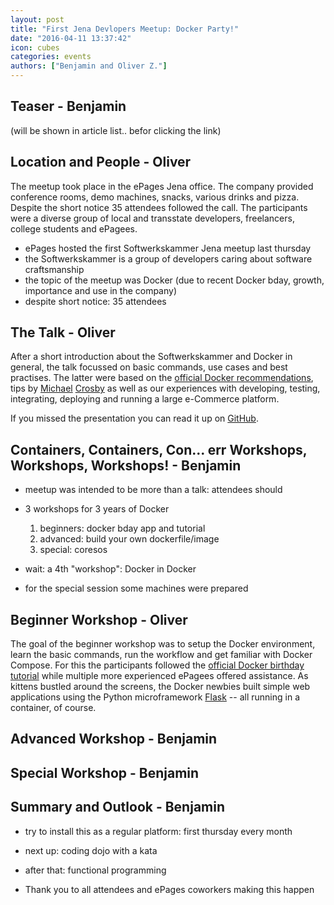 ```yaml
---
layout: post
title: "First Jena Devlopers Meetup: Docker Party!"
date: "2016-04-11 13:37:42"
icon: cubes
categories: events
authors: ["Benjamin and Oliver Z."]
---
```


## Teaser - Benjamin

(will be shown in article list.. befor clicking the link) 

## Location and People - Oliver

[//]: # (Notes Oliver: still to many sentences listing a series of items/topics.)

The meetup took place in the ePages Jena office. The company provided conference rooms, demo machines, snacks, various drinks and pizza.
Despite the short notice 35 attendees followed the call. The participants were a diverse group of local and transstate developers, freelancers, college students and ePagees.

* ePages hosted the first Softwerkskammer Jena meetup last thursday
* the Softwerkskammer is a group of developers caring about software craftsmanship 
* the topic of the meetup was Docker (due to recent Docker bday, growth, importance and use in the company)
* despite short notice: 35 attendees


## The Talk - Oliver

After a short introduction about the Softwerkskammer and Docker in general, the talk focussed on basic commands, use cases and best practises. The latter were based on the [official Docker recommendations](https://docs.docker.com/engine/userguide/eng-image/dockerfile_best-practices), tips by [Michael](http://crosbymichael.com/dockerfile-best-practices.html) [Crosby](http://crosbymichael.com/dockerfile-best-practices-take-2.html) as well as our experiences with developing, testing, integrating, deploying and running a large e-Commerce platform.

If you missed the presentation you can read it up on [GitHub](https://github.com/jenadevs/jenadevs-001-docker-party/tree/master/talk).

## Containers, Containers, Con... err Workshops, Workshops, Workshops! - Benjamin

* meetup was intended to be more than a talk: attendees should 

* 3 workshops for 3 years of Docker

  1. beginners: docker bday app and tutorial
  2. advanced: build your own dockerfile/image
  3. special: coresos
  
* wait: a 4th "workshop": Docker in Docker
* for the special session some machines were prepared 

## Beginner Workshop - Oliver

The goal of the beginner workshop was to setup the Docker environment, learn the basic commands, run the workflow and get familiar with Docker Compose.
For this the participants followed the [official Docker birthday tutorial](https://github.com/docker/docker-birthday-3/blob/master/tutorial.md) while multiple more experienced ePagees offered assistance.
As kittens bustled around the screens, the Docker newbies built simple web applications using the Python microframework [Flask](http://flask.pocoo.org/) -- all running in a container, of course.


## Advanced Workshop - Benjamin



## Special Workshop - Benjamin


## Summary and Outlook - Benjamin

* try to install this as a regular platform: first thursday every month
* next up: coding dojo with a kata
* after that: functional programming

* Thank you to all attendees and ePages coworkers making this happen
